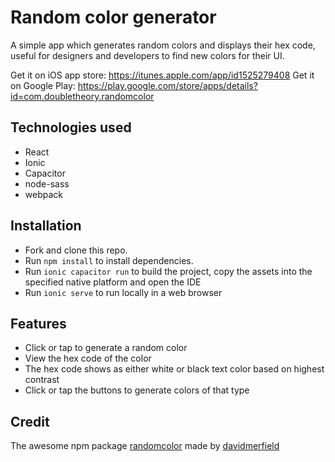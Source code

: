 # Random color generator

A simple app which generates random colors and displays their hex code, useful for designers and developers to find new colors for their UI.

Get it on iOS app store: https://itunes.apple.com/app/id1525279408
Get it on Google Play: https://play.google.com/store/apps/details?id=com.doubletheory.randomcolor

## Technologies used

- React
- Ionic
- Capacitor
- node-sass
- webpack

## Installation

- Fork and clone this repo.
- Run `npm install` to install dependencies.
- Run `ionic capacitor run` to build the project, copy the assets into the specified native platform and open the IDE
- Run `ionic serve` to run locally in a web browser

## Features
- Click or tap to generate a random color
- View the hex code of the color
- The hex code shows as either white or black text color based on highest contrast
- Click or tap the buttons to generate colors of that type

## Credit

The awesome npm package [randomcolor](https://www.npmjs.com/package/randomcolor) made by [davidmerfield](https://www.npmjs.com/~davidmerfield)
